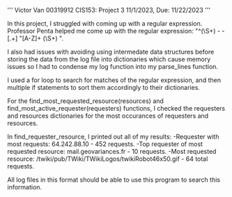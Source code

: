 '''
Victor Van
00319912
CIS153: Project 3
11/1/2023, Due: 11/22/2023
'''

In this project, I struggled with coming up with a regular expression. Professor Penta helped me come up with the regular expression:
"^(\S+) - - \[.+\] \"[A-Z]+ (\S+) ".

I also had issues with avoiding using intermedate data structures before storing the data from the log file into dictionaries
which cause memory issues so I had to condense my log function into my parse_lines function.

I used a for loop to search for matches of the regular expression, and then multiple if statements to sort them accordingly to 
their dictionaries.

For the find_most_requested_resource(resources) and find_most_active_requester(requesters) functions, I checked the requesters 
and resources dictionaries for the most occurances of requesters and resources.

In find_requester_resource, I printed out all of my results:
-Requester with most requests: 64.242.88.10 - 452 requests.
-Top requester of most requested resource: mail.geovariances.fr - 10 requests.
-Most requested resource: /twiki/pub/TWiki/TWikiLogos/twikiRobot46x50.gif - 64 total requests.

All log files in this format should be able to use this program to search this information.